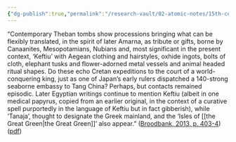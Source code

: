 ```yaml
---
{"dg-publish":true,"permalink":"/research-vault/02-atomic-notes/15th-century-bce-theban-paintings-show-tribute-to-egypt-coming-possibly-from-the-aegean-from-people-called-keftiu/"}
---
```


“Contemporary Theban tombs show processions bringing what can be flexibly translated, in the spirit of later Amarna, as tribute or gifts, borne by Canaanites, Mesopotamians, Nubians and, most significant in the present context, ‘Keftiu’ with Aegean clothing and hairstyles, oxhide ingots, bolts of cloth, elephant tusks and flower-adorned metal vessels and animal­ headed ritual shapes. Do these echo Cretan expeditions to the court of a world-conquering king, just as one of Japan’s early rulers dispatched a 140-strong seaborne embassy to Tang China? Perhaps, but contacts remained episodic. Later Egyptian writings continue to mention Keftiu (albeit in one medical papyrus, copied from an earlier original, in the context of a curative spell purportedly in the language of Keftiu but in fact gibberish), while ‘Tanaja’, thought to designate the Greek mainland, and the ‘Isles of [[the Great Green\|the Great Green]]’ also appear.” ([Broodbank, 2013, p. 403-4](zotero://select/library/items/IR54JIQG)) ([pdf](zotero://open-pdf/library/items/85K7BT2G?page=379&annotation=G6PCILQL))